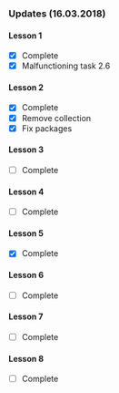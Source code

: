 ### Updates (16.03.2018)

#### Lesson 1
* [x] Complete
* [x] Malfunctioning task 2.6

#### Lesson 2
* [x] Complete
* [x] Remove collection
* [x] Fix packages

#### Lesson 3
* [ ] Complete

#### Lesson 4
* [ ] Complete

#### Lesson 5
* [x] Complete

#### Lesson 6
* [ ] Complete

#### Lesson 7
* [ ] Complete

#### Lesson 8
* [ ] Complete

